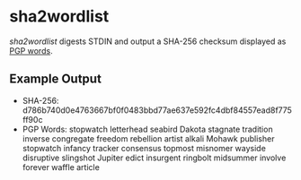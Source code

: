 # sha2wordlist

_sha2wordlist_ digests STDIN and output a SHA-256 checksum displayed as [PGP words](https://en.wikipedia.org/wiki/PGP_Words).

## Example Output

- SHA-256: d786b740d0e4763667bf0f0483bbd77ae637e592fc4dbf84557ead8f775ff90c
- PGP Words: stopwatch letterhead seabird Dakota stagnate tradition inverse congregate freedom rebellion artist alkali Mohawk publisher stopwatch infancy tracker consensus topmost misnomer wayside disruptive slingshot Jupiter edict insurgent ringbolt midsummer involve forever waffle article
